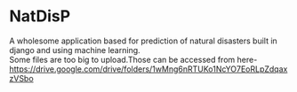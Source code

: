 # NatDisP


A wholesome application based for prediction of natural disasters built in django and using machine learning.<br />
Some files are too big to upload.Those can be accessed from here-https://drive.google.com/drive/folders/1wMng6nRTUKo1NcYO7EoRLpZdqaxzVSbo

